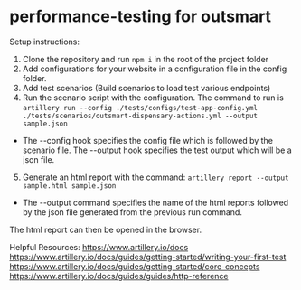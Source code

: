 # performance-testing for outsmart

Setup instructions:

  1. Clone the repository and run `npm i` in the root of the project folder
  2. Add configurations for your website in a configuration file in the config folder.
  3. Add test scenarios (Build scenarios to load test various endpoints)
  4. Run the scenario script with the configuration. 
  The command to run is `artillery run --config ./tests/configs/test-app-config.yml ./tests/scenarios/outsmart-dispensary-actions.yml --output sample.json`
  * The --config hook specifies the config file which is followed by the scenario file. The --output hook specifies the test output which will be a json file.
  
  5. Generate an html report with the command: `artillery report --output sample.html sample.json`
  * The --output command specifies the name of the html reports followed by the json file generated from the previous run command.
  
  The html report can then be opened in the browser.
  
  Helpful Resources:
  https://www.artillery.io/docs
  https://www.artillery.io/docs/guides/getting-started/writing-your-first-test
  https://www.artillery.io/docs/guides/getting-started/core-concepts
  https://www.artillery.io/docs/guides/guides/http-reference
  
